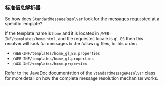 ### 标准信息解析器

So how does `StandardMessageResolver` look for the messages requested at a specific template?

If the template name is `home` and it is located in `/WEB-INF/templates/home.html`, and the requested locale is `gl_ES` then this resolver will look for messages in the following files, in this order:

- `/WEB-INF/templates/home_gl_ES.properties`
- `/WEB-INF/templates/home_gl.properties`
- `/WEB-INF/templates/home.properties`

Refer to the JavaDoc documentation of the `StandardMessageResolver` class for more detail on how the complete message resolution mechanism works.